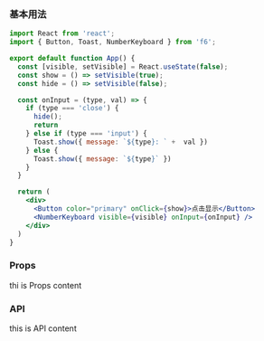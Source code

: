 <div class="block-panel">
<h3>基本用法</h3>

```jsx
import React from 'react';
import { Button, Toast, NumberKeyboard } from 'f6';

export default function App() {
  const [visible, setVisible] = React.useState(false);
  const show = () => setVisible(true);
  const hide = () => setVisible(false);

  const onInput = (type, val) => {
    if (type === 'close') {
      hide();
      return 
    } else if (type === 'input') {
      Toast.show({ message: `${type}: ` +  val })
    } else {
      Toast.show({ message: `${type}` })
    }
  }

  return (
    <div>
      <Button color="primary" onClick={show}>点击显示</Button>
      <NumberKeyboard visible={visible} onInput={onInput} />
    </div>
  )
}
```
</div>
<div class="block-panel">

<h3>Props</h3>

thi is Props content


</div>
<div class="block-panel">

<h3>API</h3>

this is API content
</div>